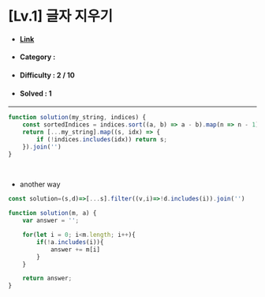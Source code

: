 # [Lv.1] 글자 지우기
* #### [Link](https://school.programmers.co.kr/learn/courses/30/lessons/181900)
* #### Category : 
* #### Difficulty : 2 / 10  
* #### Solved : 1

<hr />

```js
function solution(my_string, indices) {
    const sortedIndices = indices.sort((a, b) => a - b).map(n => n - 1);
    return [...my_string].map((s, idx) => {
        if (!indices.includes(idx)) return s;
    }).join('')
}
```

<br />

* another way
```js
const solution=(s,d)=>[...s].filter((v,i)=>!d.includes(i)).join('')
```
```js
function solution(m, a) {
    var answer = '';

    for(let i = 0; i<m.length; i++){
        if(!a.includes(i)){
            answer += m[i]
        }
    }

    return answer;
}
```